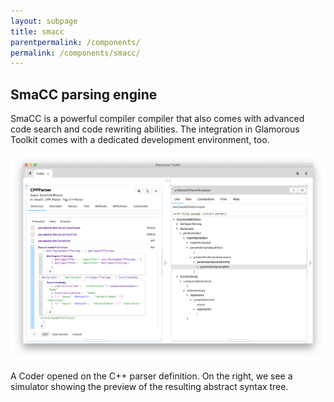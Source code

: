 ```yaml
---
layout: subpage
title: smacc
parentpermalink: /components/
permalink: /components/smacc/
---
```


<section id="exemplifier">
	<div class="container pt-5 pb-5 jumbotron-small">
    <div class="row">
      <div class="col-md-12">
        <h1>SmaCC parsing engine</h1>
        <p class="lead">SmaCC is a powerful compiler compiler that also comes with advanced code search and code rewriting abilities. The integration in Glamorous Toolkit comes with a dedicated development environment, too.</p>
        <div class="sample">
          <img src="/assets/pictures/gtr-cpp-parser-simulator.png">
          <div class="picture-caption">
            <p>A Coder opened on the C++ parser definition. On the right, we see a simulator showing the preview of the resulting abstract syntax tree.</p>
          </div>
        </div>
		  </div>			
    </div>
	</div>
</section>